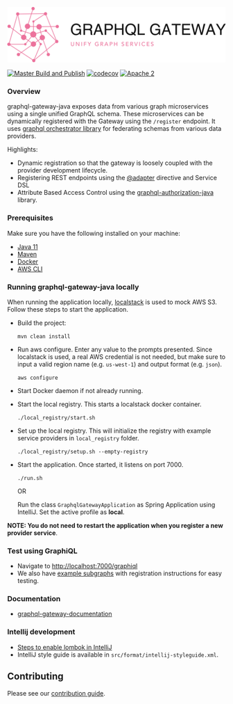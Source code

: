 <div align="center">

  ![graphql-gateway-java](./logo.png)

</div>

[![ Master Build and Publish](https://github.com/graph-quilt/graphql-gateway-java/actions/workflows/master.yml/badge.svg?branch=master&event=push)](https://github.com/graph-quilt/graphql-gateway-java/actions/workflows/master.yml)
[![codecov](https://codecov.io/gh/graph-quilt/graphql-gateway-java/branch/master/graph/badge.svg?token=G392PV1BAI)](https://codecov.io/gh/graph-quilt/graphql-gateway-java) 
[![Apache 2](http://img.shields.io/badge/license-Apache%202-brightgreen.svg)](http://www.apache.org/licenses/LICENSE-2.0)

### Overview

graphql-gateway-java exposes data from various graph microservices using a single unified GraphQL schema. These microservices can be dynamically
registered with the Gateway using the `/register` endpoint. It uses [graphql orchestrator library](https://github.com/graph-quilt/graphql-orchestrator-java) for federating schemas from 
various data providers. 

Highlights:

* Dynamic registration so that the gateway is loosely coupled with the provider development lifecycle.
* Registering REST endpoints using the [@adapter](https://github.com/graph-quilt/graphql-service-adapters) directive and Service DSL
* Attribute Based Access Control using the [graphql-authorization-java](https://github.com/graph-quilt/graphql-authorization-java) library.

### Prerequisites

Make sure you have the following installed on your machine:

* [Java 11](https://www.oracle.com/java/technologies/downloads/#java11)
* [Maven](https://maven.apache.org/install.html)
* [Docker](https://docs.docker.com/engine/install/)
* [AWS CLI](https://docs.aws.amazon.com/cli/latest/userguide/getting-started-install.html) 

### Running graphql-gateway-java locally

When running the application locally, [localstack](https://localstack.cloud/) is used to mock AWS S3.  Follow these steps to start the application.

* Build the project:
    ```
    mvn clean install
    ```

* Run aws configure. Enter any value to the prompts presented. Since localstack is used, a real AWS credential is not needed, but make sure to input a valid region name (e.g. `us-west-1`) and output format (e.g. `json`).
    ```
    aws configure
    ```

* Start Docker daemon if not already running.
    
* Start the local registry. This starts a localstack docker container.
    ```
    ./local_registry/start.sh
    ```
  
* Set up the local registry. This will initialize the registry with example service providers in `local_registry` folder.
    ```
    ./local_registry/setup.sh --empty-registry
    ```
    
* Start the application. Once started, it listens on port 7000.

    ```
    ./run.sh
    ```
    OR 
   
    Run the class `GraphqlGatewayApplication` as Spring Application using IntelliJ. Set the active profile as **local**.

**NOTE: You do not need to restart the application when you register a new provider service**.


### Test using GraphiQL

* Navigate to [http://localhost:7000/graphiql](http://localhost:7000/graphiql)
* We also have [example subgraphs](https://github.com/graph-quilt/example-subgraphs) with registration instructions for easy testing.

### Documentation

* [graphql-gateway-documentation](https://graph-quilt.github.io/graphql-orchestrator-java/)


### Intellij development

* [Steps to enable lombok in IntelliJ](https://www.baeldung.com/lombok-ide)
* IntelliJ style guide is available in `src/format/intellij-styleguide.xml`. 

## Contributing

Please see our [contribution guide](.github/CONTRIBUTING.md).
